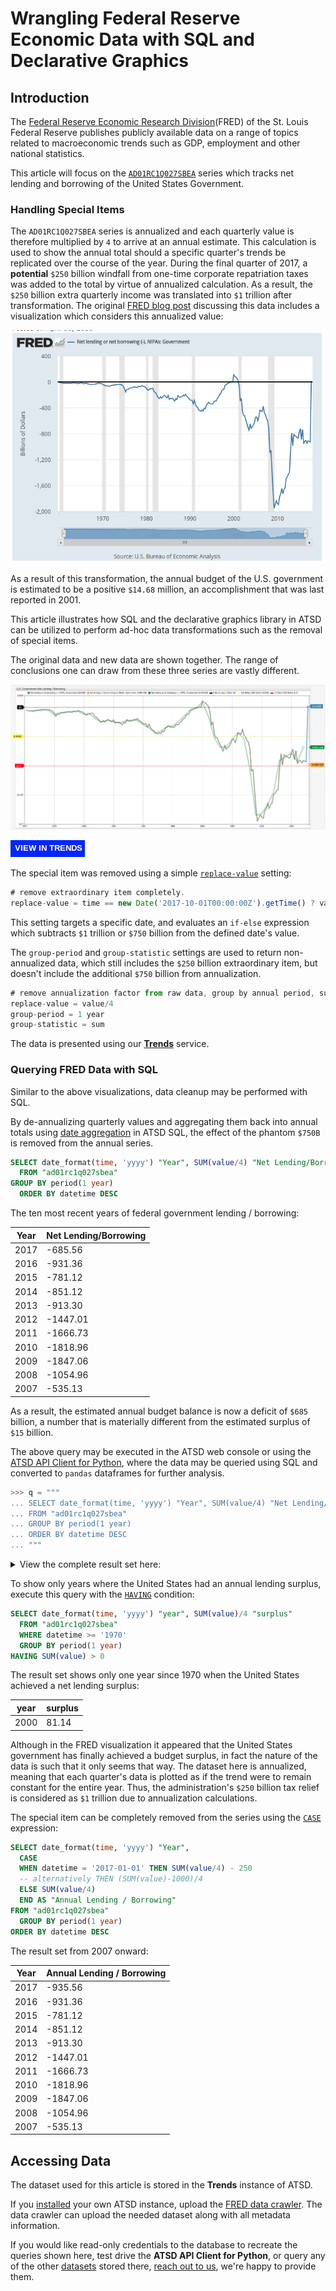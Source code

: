 # Wrangling Federal Reserve Economic Data with SQL and Declarative Graphics

## Introduction

The [Federal Reserve Economic Research Division](https://fred.stlouisfed.org/)(FRED) of the St. Louis Federal Reserve publishes publicly available data on a range of topics related to macroeconomic trends such as GDP, employment and other national statistics.

This article will focus on the [`AD01RC1Q027SBEA`](https://fred.stlouisfed.org/series/AD01RC1Q027SBEA) series which tracks net lending and borrowing of the United States Government.

### Handling Special Items

The `AD01RC1Q027SBEA` series is annualized and each quarterly value is therefore multiplied by `4` to arrive at an annual estimate. This calculation is used to show the annual total should a specific quarter's trends be replicated over the course of the year. During the final quarter of 2017, a **potential** `$250` billion windfall from one-time corporate repatriation taxes was added to the total by virtue of annualized calculation. As a result, the `$250` billion extra quarterly income was translated into `$1` trillion after transformation. The original [FRED blog post](https://fredblog.stlouisfed.org/?s=surplus) discussing this data includes a visualization which considers this annualized value:

![](./images/fred-chart.png)

As a result of this transformation, the annual budget of the U.S. government is estimated to be a positive `$14.68` million, an accomplishment that was last reported in 2001.

This article illustrates how SQL and the declarative graphics library in ATSD can be utilized to perform ad-hoc data transformations such as the removal of special items.

The original data and new data are shown together. The range of conclusions one can draw from these three series are vastly different.

![](./images/xo-graph.png)

[![](./images/button-new.png)](https://trends.axibase.com/2b56345c#fullscreen)

The special item was removed using a simple [`replace-value`](https://axibase.com/products/axibase-time-series-database/visualization/widgets/configuring-the-widgets/) setting:

```javascript
# remove extraordinary item completely.
replace-value = time == new Date('2017-10-01T00:00:00Z').getTime() ? value-1000 : value
```

This setting targets a specific date, and evaluates an `if-else` expression which subtracts `$1` trillion or `$750` billion from the defined date's value.

The `group-period` and `group-statistic` settings are used to return non-annualized data, which still includes the `$250` billion extraordinary item, but doesn't include the additional `$750` billion from annualization.

```javascript
# remove annualization factor from raw data, group by annual period, sum samples for actual results.
replace-value = value/4
group-period = 1 year
group-statistic = sum
```

The data is presented using our [**Trends**](../../integrations/shared/trends.md) service.

### Querying FRED Data with SQL

Similar to the above visualizations, data cleanup may be performed with SQL.

By de-annualizing quarterly values and aggregating them back into annual totals using [date aggregation](https://axibase.com/docs/atsd/sql/#period) in ATSD SQL, the effect of the phantom `$750B` is removed from the annual series.

```sql
SELECT date_format(time, 'yyyy') "Year", SUM(value/4) "Net Lending/Borrowing"
  FROM "ad01rc1q027sbea"
GROUP BY period(1 year)
  ORDER BY datetime DESC
```

The ten most recent years of federal government lending / borrowing:

| Year | Net Lending/Borrowing |
|------|-----------------------|
| 2017 | -685.56               |
| 2016 | -931.36               |
| 2015 | -781.12               |
| 2014 | -851.12               |
| 2013 | -913.30               |
| 2012 | -1447.01              |
| 2011 | -1666.73              |
| 2010 | -1818.96              |
| 2009 | -1847.06              |
| 2008 | -1054.96              |
| 2007 | -535.13               |

As a result, the estimated annual budget balance is now a deficit of `$685` billion, a number that is materially different from the estimated surplus of `$15` billion.

The above query may be executed in the ATSD web console or using the [ATSD API Client for Python](https://github.com/axibase/atsd-api-python), where the data may be queried using SQL and converted to `pandas` dataframes for further analysis.

```python
>>> q = """
... SELECT date_format(time, 'yyyy') "Year", SUM(value/4) "Net Lending/Borrowing"
... FROM "ad01rc1q027sbea"
... GROUP BY period(1 year)
... ORDER BY datetime DESC
... """
```

<details><summary>View the complete result set here:</summary>
<p>

| Year | Net Lending/Borrowing |
|------|-----------------------|
| 2017 | -685.56               |
| 2016 | -931.36               |
| 2015 | -781.12               |
| 2014 | -851.12               |
| 2013 | -913.30               |
| 2012 | -1447.01              |
| 2011 | -1666.73              |
| 2010 | -1818.96              |
| 2009 | -1847.06              |
| 2008 | -1054.96              |
| 2007 | -535.13               |
| 2006 | -429.80               |
| 2005 | -556.31               |
| 2004 | -675.52               |
| 2003 | -684.35               |
| 2002 | -523.37               |
| 2001 | -149.72               |
| 2000 | 81.14                 |
| 1999 | -2.84                 |
| 1998 | -37.36                |
| 1997 | -139.61               |
| 1996 | -244.25               |
| 1995 | -319.11               |
| 1994 | -330.87               |
| 1993 | -406.51               |
| 1992 | -441.19               |
| 1991 | -352.32               |
| 1990 | -296.46               |
| 1989 | -225.68               |
| 1988 | -217.87               |
| 1987 | -237.38               |
| 1986 | -270.47               |
| 1985 | -248.06               |
| 1984 | -224.12               |
| 1983 | -242.26               |
| 1982 | -201.48               |
| 1981 | -113.69               |
| 1980 | -115.53               |
| 1979 | -67.98                |
| 1978 | -73.20                |
| 1977 | -80.50                |
| 1976 | -96.37                |
| 1975 | -123.55               |
| 1974 | -51.64                |
| 1973 | -39.21                |
| 1972 | -52.12                |
| 1971 | -63.07                |
| 1970 | -49.26                |
</p>
</details>

To show only years where the United States had an annual lending surplus, execute this query with the [`HAVING`](https://axibase.com/docs/atsd/sql/#having-filter) condition:

```sql
SELECT date_format(time, 'yyyy') "year", SUM(value)/4 "surplus"
  FROM "ad01rc1q027sbea"
  WHERE datetime >= '1970'
  GROUP BY period(1 year)
HAVING SUM(value) > 0
```

The result set shows only one year since 1970 when the United States achieved a net lending surplus:

| year | surplus |
|------|---------|
| 2000 | 81.14   |

Although in the FRED visualization it appeared that the United States government has finally achieved a budget surplus, in fact the nature of the data is such that it only seems that way. The dataset here is annualized, meaning that each quarter's data is plotted as if the trend were to remain constant for the entire year. Thus, the administration's `$250` billion tax relief is considered as `$1` trillion due to annualization calculations.

The special item can be completely removed from the series using the [`CASE`](https://axibase.com/docs/atsd/sql/#case-expression) expression:

```sql
SELECT date_format(time, 'yyyy') "Year",
  CASE
  WHEN datetime = '2017-01-01' THEN SUM(value/4) - 250
  -- alternatively THEN (SUM(value)-1000)/4
  ELSE SUM(value/4)
  END AS "Annual Lending / Borrowing"
FROM "ad01rc1q027sbea"
  GROUP BY period(1 year)
ORDER BY datetime DESC
```

The result set from 2007 onward:

| Year | Annual Lending / Borrowing |
|------|----------------------------|
| 2017 | -935.56                    |
| 2016 | -931.36                    |
| 2015 | -781.12                    |
| 2014 | -851.12                    |
| 2013 | -913.30                    |
| 2012 | -1447.01                   |
| 2011 | -1666.73                   |
| 2010 | -1818.96                   |
| 2009 | -1847.06                   |
| 2008 | -1054.96                   |
| 2007 | -535.13                    |

## Accessing Data

The dataset used for this article is stored in the **Trends** instance of ATSD.

If you [installed](https://axibase.com/docs/atsd/installation/) your own ATSD instance, upload the [FRED data crawler](https://github.com/axibase/atsd-data-crawlers/blob/master/crawlers/fred-category-crawler/README.md#fred-category-crawler). The data crawler can upload the needed dataset along with all metadata information.

If you would like read-only credentials to the database to recreate the queries shown here, test drive the **ATSD API Client for Python**, or query any of the other [datasets](https://trends.axibase.com/public/reference.html) stored there, [reach out to us](https://axibase.com/feedback/), we're happy to provide them.
